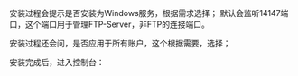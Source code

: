 安装过程会提示是否安装为Windows服务，根据需求选择；
默认会监听14147端口，这个端口用于管理FTP-Server，非FTP的连接端口。

安装过程还会问，是否应用于所有账户，这个根据需要，选择；

安装完成后，进入控制台：
